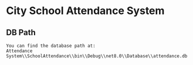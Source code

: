 # City School Attendance System

## DB Path

``` 
You can find the database path at: 
Attendance System\\SchoolAttendance\\bin\\Debug\\net8.0\\Database\\attendance.db
``` 

